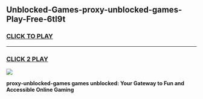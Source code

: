 
## Unblocked-Games-proxy-unblocked-games-Play-Free-6tl9t
<h3>
<a href="https://premium76.site?title=proxy-unblocked-games&ref=20M">CLICK TO PLAY</a></h3>
<hr>

<h3>
<a href="https://premium76.site?title=proxy-unblocked-games&ref=20M">CLICK 2 PLAY</a>
  
</h3>

<a href="https://premium76.site?title=proxy-unblocked-games&ref=19M"><img src="https://clearcache.store/games.png"></a>


**proxy-unblocked-games games unblocked: Your Gateway to Fun and Accessible Online Gaming**
